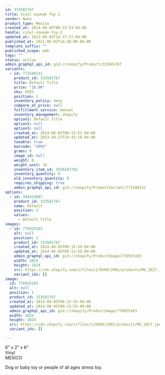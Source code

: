 ```yaml
---
id: 333581767
title: Vinyl Squeak Toy 2
vendor: None
product_type: Mexico
created_at: 2014-08-05T00:15:53-04:00
handle: vinyl-squeak-toy-2
updated_at: 2023-08-02T14:37:37-04:00
published_at: 2011-06-02T14:58:00-04:00
template_suffix: ""
published_scope: web
tags: ""
status: active
admin_graphql_api_id: gid://shopify/Product/333581767
variants:
  - id: 772540131
    product_id: 333581767
    title: Default Title
    price: "18.00"
    sku: K503
    position: 1
    inventory_policy: deny
    compare_at_price: null
    fulfillment_service: manual
    inventory_management: shopify
    option1: Default Title
    option2: null
    option3: null
    created_at: 2014-08-05T00:15:53-04:00
    updated_at: 2023-10-27T19:43:18-04:00
    taxable: true
    barcode: "2092"
    grams: 0
    image_id: null
    weight: 0
    weight_unit: lb
    inventory_item_id: 3550187782
    inventory_quantity: 0
    old_inventory_quantity: 0
    requires_shipping: true
    admin_graphql_api_id: gid://shopify/ProductVariant/772540131
options:
  - id: 394432087
    product_id: 333581767
    name: Default
    position: 1
    values:
      - Default Title
images:
  - id: 776925103
    alt: null
    position: 1
    product_id: 333581767
    created_at: 2014-08-05T00:15:55-04:00
    updated_at: 2014-08-05T00:15:55-04:00
    admin_graphql_api_id: gid://shopify/ProductImage/776925103
    width: 1024
    height: 1024
    src: https://cdn.shopify.com/s/files/1/0589/2901/products/MG_2827.jpeg?v=1407212155
    variant_ids: []
image:
  id: 776925103
  alt: null
  position: 1
  product_id: 333581767
  created_at: 2014-08-05T00:15:55-04:00
  updated_at: 2014-08-05T00:15:55-04:00
  admin_graphql_api_id: gid://shopify/ProductImage/776925103
  width: 1024
  height: 1024
  src: https://cdn.shopify.com/s/files/1/0589/2901/products/MG_2827.jpeg?v=1407212155
  variant_ids: []

---
```


6" x 2" x 6"  
Vinyl  
MEXICO

Dog or baby toy or people of all ages stress toy.